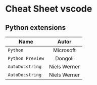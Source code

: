 #  Cheat Sheet vscode

## Python extensions

|     **Name**     |   **Autor**  |
| ---------------- |:------------:|
|      `Python`    |   Microsoft  |
| `Python Preview` |    Dongoli   |
| `AutoDocstring`  | Niels Werner |
| `AutoDocstring`  | Niels Werner |